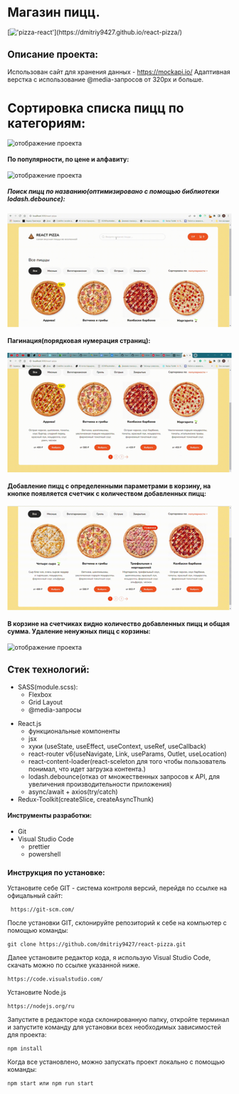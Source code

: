 # Магазин пицц.

[!['pizza-react'](https://readme-typing-svg.herokuapp.com?color=%2336BCF7&lines=Посмотреть+можно+здесь!)](https://dmitriy9427.github.io/react-pizza/)

## Описание проекта:

Использован сайт для хранения данных - https://mockapi.io/
Адаптивная верстка с использование @media-запросов от 320px и больше.

# Сортировка списка пицц по категориям:

<img src="./assets-readme/категории-_1_.gif" alt='отображение проекта'/>

#### По популярности, по цене и алфавиту:

<img src="./assets-readme/сортировка_1_.gif" alt='отображение проекта'/>

##### Поиск пицц по названию(оптимизировано с помощью библиотеки lodash.debounce):

<img src="./assets-readme/поиск.gif" alt='отображение проекта'/>

#### Пагинация(порядковая нумерация страниц):

<img src="./assets-readme/example_small.gif" alt='отображение проекта'/>

#### Добавление пицц с определенными параметрами в корзину, на кнопке появляется счетчик с количеством добавленных пицц:

<img src="./assets-readme/выбор-параметров_.gif" alt='отображение проекта'/>

#### В корзине на счетчиках видно количество добавленных пицц и общая сумма. Удаление ненужных пицц с корзины:

<img src="./assets-readme/output(video-cutter-js.com).gif" alt='отображение проекта'/>

## Стек технологий:

- SASS(module.scss):
  - Flexbox
  - Grid Layout
  - @media-запросы

* React.js
  - функциональные компоненты
  - jsx
  - хуки (useState, useEffect, useContext, useRef, useCallback)
  - react-router v6(useNavigate, Link, useParams, Outlet, useLocation)
  - react-content-loader(react-sceleton для того чтобы пользователь понимал, что идет загрузка контента.)
  - lodash.debounce(отказ от множественных запросов к API, для увеличения производительности приложения)
  - async/await + axios(try/catch)
* Redux-Toolkit(createSlice, createAsyncThunk)

#### Инструменты разработки:

- Git
- Visual Studio Code
  - prettier
  - powershell

### Инструкция по установке:

Установите себе GIT - система контроля версий, перейдя по ссылке на офицальный сайт:

```
 https://git-scm.com/
```

После установки GIT, склонируйте репозиторий к себе на компьютер с помощью команды:

```
git clone https://github.com/dmitriy9427/react-pizza.git
```

Далее установите редактор кода, я использую Visual Studio Code, скачать можно по ссылке указанной ниже.

```
https://code.visualstudio.com/
```

Установите Node.js

```
https://nodejs.org/ru
```

Запустите в редакторе кода склонированную папку, откройте терминал и запустите команду для установки всех необходимых зависимостей для проекта:

```
npm install
```

Когда все установлено, можно запускать проект локально с помощью команды:

```
npm start или npm run start
```
